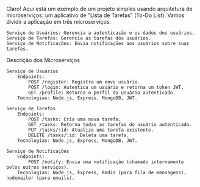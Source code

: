 Claro! Aqui está um exemplo de um projeto simples usando arquitetura de microserviços: um aplicativo de "Lista de Tarefas" (To-Do List). Vamos dividir a aplicação em três microserviços:

    Serviço de Usuários: Gerencia a autenticação e os dados dos usuários.
    Serviço de Tarefas: Gerencia as tarefas dos usuários.
    Serviço de Notificações: Envia notificações aos usuários sobre suas tarefas.

Descrição dos Microserviços

    Serviço de Usuários
        Endpoints:
            POST /register: Registra um novo usuário.
            POST /login: Autentica um usuário e retorna um token JWT.
            GET /profile: Retorna o perfil do usuário autenticado.
        Tecnologias: Node.js, Express, MongoDB, JWT.

    Serviço de Tarefas
        Endpoints:
            POST /tasks: Cria uma nova tarefa.
            GET /tasks: Retorna todas as tarefas do usuário autenticado.
            PUT /tasks/:id: Atualiza uma tarefa existente.
            DELETE /tasks/:id: Deleta uma tarefa.
        Tecnologias: Node.js, Express, MongoDB, JWT.

    Serviço de Notificações
        Endpoints:
            POST /notify: Envia uma notificação (chamado internamente pelos outros serviços).
        Tecnologias: Node.js, Express, Redis (para fila de mensagens), nodemailer (para emails).
